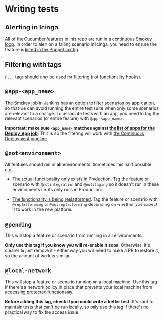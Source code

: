 # Writing tests

## Alerting in Icinga

All of the Cucumber features in this repo are run in [a continuous Smokey loop](https://github.com/alphagov/govuk-puppet/blob/master/modules/monitoring/templates/smokey-loop.conf). In order to alert on a failing scenario in Icinga, you need to ensure the feature is [listed in the Puppet config](https://github.com/alphagov/govuk-puppet/blob/d7af16e96aed682facb5cf5bc3e3972510c64ca2/hieradata_aws/integration.yaml#L378).

## Filtering with tags

`@...` tags should _only_ be used for filtering ([not functionality hooks](https://github.com/alphagov/smokey/pull/903)).

## `@app-<app_name>`

The Smokey job in Jenkins [has an option to filter scenarios by application](https://github.com/alphagov/govuk-puppet/blob/7f4b1684471daf09cff72c1372db88b1ed3fd1dc/modules/govuk_jenkins/templates/jobs/smokey.yaml.erb#L34), so that we can avoid running the entire test suite when only some scenarios are relevant to a change. To associate tests with an app, you need to tag the relevant scenarios (or entire feature) with `@app-<app_name>`.

**Important: make sure `<app_name>` matches against [the list of apps for the Deploy_App job](https://github.com/alphagov/govuk-puppet/blob/7f4b1684471daf09cff72c1372db88b1ed3fd1dc/hieradata_aws/common.yaml#L145)**. This is so the filtering will work with [the Continuous Deployment pipeline](https://github.com/alphagov/smokey/pull/675).

## `@not<environment>`

All features should run in **all** environments. Sometimes this isn't possible e.g.

- [The actual functionality only exists in Production](https://github.com/alphagov/smokey/blob/83fa09aa2aacec3053d58c52a2cb3af1ca27ba2b/features/mirror.feature). Tag the feature or scenario with `@notintegration` and `@notstaging` so it doesn't run in these environments i.e. its only runs in Production.

- [The functionality is being replatformed](https://github.com/alphagov/smokey/blob/5caf9635f4c4601df69c39075f5438fc3d3f3df0/features/info_frontend.feature#L1). Tag the feature or scenario with `@replatforming` or `@notreplatforming` depending on whether you expect it to work in the new platform.

## `@pending`

This will stop a feature or scenario from running in all environments.

**Only use this tag if you know you will re-enable it soon**. Otherwise, it's clearer to just remove it - either way you will need to make a PR to restore it, so the amount of work is similar.

## `@local-network`

This will stop a feature or scenario running on a local machine. Use this tag if there's a network policy in place that prevents your local machine from accessing protected functionality.

**Before adding this tag, check if you could write a better test.** It's hard to maintain tests that can't be run locally, so only use this tag if there's no practical way to fix the access issue.
